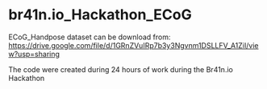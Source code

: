 # br41n.io_Hackathon_ECoG

ECoG_Handpose dataset can be download from: https://drive.google.com/file/d/1GRnZVuIRp7b3y3Ngvnm1DSLLFV_A1ZiI/view?usp=sharing

The code were created during 24 hours of work during the Br41n.io Hackathon
